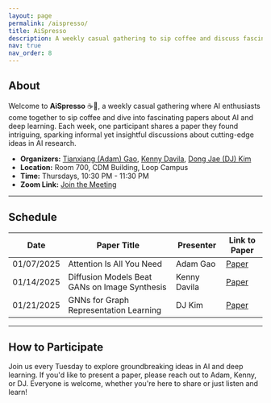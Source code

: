 ```yaml
---
layout: page
permalink: /aispresso/
title: AiSpresso
description: A weekly casual gathering to sip coffee and discuss fascinating AI and deep learning papers.
nav: true
nav_order: 8
---
```



## About  
Welcome to **AiSpresso** ☕🤖, a weekly casual gathering where AI enthusiasts come together to sip coffee and dive into fascinating papers about AI and deep learning. Each week, one participant shares a paper they found intriguing, sparking informal yet insightful discussions about cutting-edge ideas in AI research.  

- **Organizers:** [Tianxiang (Adam) Gao](https://gaotx-cs.github.io/), [Kenny Davila](https://kdavila.com/), [Dong Jae (DJ) Kim](https://djaekim.github.io/djae.io/)  
- **Location:** Room 700, CDM Building, Loop Campus  
- **Time:** Thursdays, 10:30 PM - 11:30 PM  
- **Zoom Link:** [Join the Meeting](https://depaul.zoom.us/my/gaotx)  

---

## Schedule  

| Date       | Paper Title                            | Presenter      | Link to Paper                   |
|------------|----------------------------------------|----------------|----------------------------------|
| 01/07/2025 | Attention Is All You Need            | Adam Gao       | [Paper](https://arxiv.org/abs/1706.03762) |
| 01/14/2025 | Diffusion Models Beat GANs on Image Synthesis | Kenny Davila   | [Paper](https://arxiv.org/abs/2105.05233) |
| 01/21/2025 | GNNs for Graph Representation Learning | DJ Kim        | [Paper](https://arxiv.org/abs/1810.00826) |

---

## How to Participate  
Join us every Tuesday to explore groundbreaking ideas in AI and deep learning. If you'd like to present a paper, please reach out to Adam, Kenny, or DJ. Everyone is welcome, whether you're here to share or just listen and learn!  